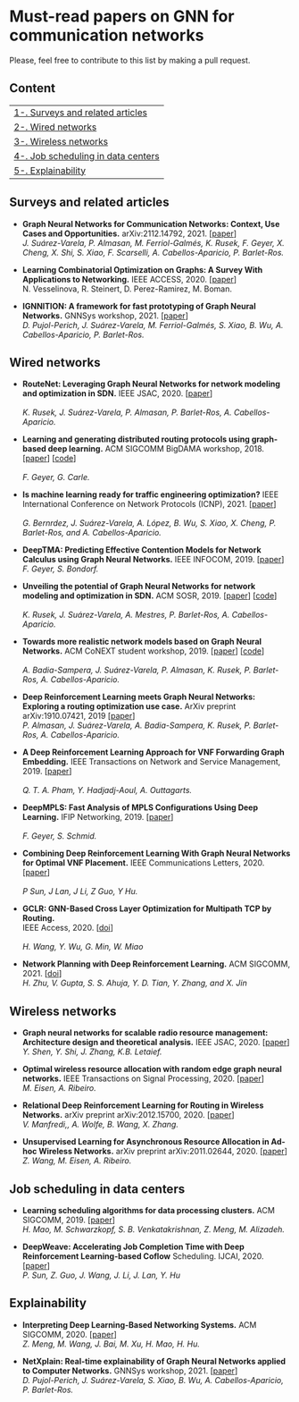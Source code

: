 # Must-read papers on GNN for communication networks
Please, feel free to contribute to this list by making a pull request.

## Content
<table>
<tr><td><a href="#surveys-and-related-articles">1-. Surveys and related articles</a></td></tr>
<tr><td><a href="#wired-networks">2-. Wired networks</a></td></tr>
<tr><td><a href="#wireless-networks">3-. Wireless networks</a></td></tr>
<tr><td><a href="#job-scheduling-in-data-centers">4-. Job scheduling in data centers</a></td></tr>
<tr><td><a href="#explainability">5-. Explainability</a></td></tr>
</table>

## Surveys and related articles

 - **Graph Neural Networks for Communication Networks: Context, Use Cases and Opportunities.**
	arXiv:2112.14792, 2021. [[paper](https://arxiv.org/pdf/2112.14792.pdf)]<br/>
	*J. Suárez-Varela, P. Almasan, M. Ferriol-Galmés, K. Rusek, F. Geyer, X. Cheng, X. Shi, S. Xiao, F. Scarselli, A. Cabellos-Aparicio, P. Barlet-Ros.*
	
- **Learning Combinatorial Optimization on Graphs: A Survey With Applications to Networking.**
	IEEE ACCESS, 2020. [[paper](https://arxiv.org/pdf/2005.11081.pdf)]<br/>
	N. Vesselinova, R. Steinert, D. Perez-Ramirez, M. Boman.

 - **IGNNITION: A framework for fast prototyping of Graph Neural Networks.**
	GNNSys workshop, 2021. [[paper](https://gnnsys.github.io/papers/GNNSys21_paper_4.pdf)]<br/>
	*D. Pujol-Perich, J. Suárez-Varela, M. Ferriol-Galmés, S. Xiao, B. Wu, A. Cabellos-Aparicio, P. Barlet-Ros.*

## Wired networks
 
 - **RouteNet: Leveraging Graph Neural Networks for network modeling and optimization in SDN.**
	IEEE JSAC, 2020. [[paper](https://arxiv.org/pdf/1910.01508.pdf)]<br/>	
	*K. Rusek, J. Suárez-Varela, P. Almasan, P. Barlet-Ros, A. Cabellos-Aparicio.*
	 
 - **Learning and generating distributed routing protocols using graph-based deep learning.**
	ACM SIGCOMM BigDAMA workshop, 2018. [[paper](https://www.net.in.tum.de/fileadmin/bibtex/publications/papers/geyer2018bigdama.pdf)] [[code](https://github.com/BNN-UPC/ignnition/tree/main/examples/Graph_query_networks)]<br/>	
	*F. Geyer, G. Carle.*
	
 - **Is machine learning ready for traffic engineering optimization?**
	IEEE International Conference on Network Protocols (ICNP), 2021. [[paper](https://arxiv.org/pdf/2109.01445.pdf)]<br/>	
	*G. Bernrdez, J. Suárez-Varela, A. López, B. Wu, S. Xiao, X. Cheng, P. Barlet-Ros, and A. Cabellos-Aparicio.*
	
 - **DeepTMA: Predicting Effective Contention Models for Network Calculus using Graph Neural Networks.**
	IEEE INFOCOM, 2019. [[paper](https://www.net.in.tum.de/fileadmin/bibtex/publications/papers/geyer2019infocom.pdf)]<br/>	
	*F. Geyer, S. Bondorf.*
	
- **Unveiling the potential of Graph Neural Networks for network modeling and optimization in SDN.**
	 ACM SOSR, 2019. [[paper](https://arxiv.org/pdf/1901.08113.pdf)] [[code](https://github.com/BNN-UPC/ignnition/tree/main/examples/Routenet)]<br/>	 
	 *K. Rusek, J. Suárez-Varela, A. Mestres, P. Barlet-Ros, A. Cabellos-Aparicio.*
	
- **Towards more realistic network models based on Graph Neural Networks.**
	ACM CoNEXT student workshop, 2019. [[paper](https://upcommons.upc.edu/bitstream/handle/2117/190294/paper_CoNEXT_postprint.pdf)] [[code](https://github.com/BNN-UPC/ignnition/tree/main/examples/Q-size)]<br/>	
	*A. Badia-Sampera, J. Suárez-Varela, P. Almasan, K. Rusek, P. Barlet-Ros, A. Cabellos-Aparicio.*
	
 - **Deep Reinforcement Learning meets Graph Neural Networks: Exploring a routing optimization use case.**
	ArXiv preprint arXiv:1910.07421, 2019 [[paper](https://arxiv.org/pdf/1910.07421.pdf)]<br/>
	*P. Almasan, J. Suárez-Varela, A. Badia-Sampera, K. Rusek, P. Barlet-Ros, A. Cabellos-Aparicio.*
	
 - **A Deep Reinforcement Learning Approach for VNF Forwarding Graph Embedding.**
	IEEE Transactions on Network and Service Management, 2019. [[paper](https://hal.inria.fr/hal-02427641/document)]<br/>	
	*Q. T. A. Pham, Y. Hadjadj-Aoul, A. Outtagarts.*

 - **DeepMPLS: Fast Analysis of MPLS Configurations Using Deep Learning.**
	 IFIP Networking, 2019. [[paper](https://www.net.in.tum.de/fileadmin/bibtex/publications/papers/geyer2019networking.pdf)]<br/>	
	*F. Geyer, S. Schmid.*

 - **Combining Deep Reinforcement Learning With Graph Neural Networks for Optimal VNF Placement.**
	IEEE Communications Letters, 2020. [[paper](https://ieeexplore.ieee.org/abstract/document/9201405)]<br/>	
	*P Sun, J Lan, J Li, Z Guo, Y Hu.*
	
 - **GCLR: GNN-Based Cross Layer Optimization for Multipath TCP by Routing.**	 
	 IEEE Access, 2020. [[doi](https://doi.org/10.1109/ACCESS.2020.2966045)]<br/>	
	*H. Wang, Y. Wu, G. Min, W. Miao*

 - **Network Planning with Deep Reinforcement Learning.**
	 ACM SIGCOMM, 2021. [[doi](https://dl.acm.org/doi/10.1145/3452296.3472902)]<br/>
	 *H. Zhu, V. Gupta, S. S. Ahuja, Y. D. Tian, Y. Zhang, and X. Jin*
	 
	 
## Wireless networks

 - **Graph neural networks for scalable radio resource management: Architecture design and theoretical analysis.**
	IEEE JSAC, 2020. [[paper](https://arxiv.org/pdf/2007.07632.pdf)]<br/>
	*Y. Shen, Y. Shi, J. Zhang, K.B. Letaief.*
	
 - **Optimal wireless resource allocation with random edge graph neural networks.**
	IEEE Transactions on Signal Processing, 2020. [[paper](https://arxiv.org/pdf/1909.01865.pdf)]<br/>
	*M. Eisen, A. Ribeiro.*
	
 - **Relational Deep Reinforcement Learning for Routing in Wireless Networks.**
	arXiv preprint arXiv:2012.15700, 2020. [[paper](https://arxiv.org/pdf/2012.15700.pdf)]<br/>
	*V. Manfredi,, A. Wolfe, B. Wang, X. Zhang.*
	
 - **Unsupervised Learning for Asynchronous Resource Allocation in Ad-hoc Wireless Networks.**
	arXiv preprint arXiv:2011.02644, 2020. [[paper](https://arxiv.org/pdf/2011.02644.pdf)]<br/>
	*Z. Wang, M. Eisen, A. Ribeiro.*

## Job scheduling in data centers

 - **Learning scheduling algorithms for data processing clusters.**
	ACM SIGCOMM, 2019. [[paper](https://arxiv.org/pdf/1810.01963.pdf)]<br/>
	*H. Mao, M. Schwarzkopf, S. B. Venkatakrishnan, Z. Meng, M. Alizadeh.*
	
 - **DeepWeave: Accelerating Job Completion Time with Deep Reinforcement Learning-based Coflow**
	Scheduling. IJCAI, 2020. [[paper](https://www.ijcai.org/Proceedings/2020/0458.pdf)]<br/>
	*P. Sun, Z. Guo, J. Wang, J. Li, J. Lan, Y. Hu*

## Explainability

 - **Interpreting Deep Learning-Based Networking Systems.**
	ACM SIGCOMM, 2020. [[paper](https://arxiv.org/pdf/1910.03835.pdf)]<br/>
	*Z. Meng, M. Wang, J. Bai, M. Xu, H. Mao, H. Hu.*
	
 - **NetXplain: Real-time explainability of Graph Neural Networks applied to Computer Networks.**
	GNNSys workshop, 2021. [[paper](https://gnnsys.github.io/papers/GNNSys21_paper_7.pdf)]<br/>
	*D. Pujol-Perich, J. Suárez-Varela, S. Xiao, B. Wu, A. Cabellos-Aparicio, P. Barlet-Ros.*
